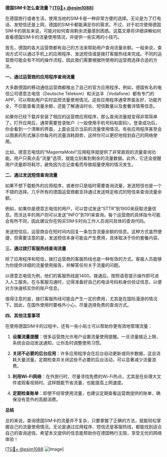 **德国SIM卡怎么查流量？[[TG💪+ @esim1088](https://t.me/s/esim1088)]**

在德国旅行或者生活，使用当地的SIM卡是一种非常方便的选择。无论是为了打电话、发短信还是上网，德国的SIM卡都能满足你的需求。不过，对于初次使用德国SIM卡的朋友来说，可能对如何查询剩余流量感到困惑。这篇文章将详细讲解如何查看德国SIM卡的流量使用情况，并提供一些实用的小技巧。

首先，德国的各大运营商都有自己的方法来帮助用户查询流量余额。一般来说，查询方式可以通过手机上的应用程序、发送短信或是拨打客服热线来完成。不同的运营商可能会有不同的操作流程，因此我们需要根据所使用的运营商选择合适的方法。

**一、通过运营商的应用程序查询流量**

大多数德国的移动通信运营商都推出了自己的官方应用程序。例如，德国有名的电信公司德意志电信（Deutsche Telekom）和沃达丰（Vodafone）都有专门的APP，可以帮助用户实时监控流量使用情况。这些应用程序通常界面友好，功能齐全，不仅能查看流量余额，还能了解通话时长、短信数量以及套餐详情等信息。

如果你已经下载并安装了相应的运营商应用程序，那么查询流量就变得非常简单了。打开应用后，通常需要登录账户（一般使用手机号码和密码）。登录成功后，你会看到一个清晰的界面，上面会显示当前的流量使用情况。有些应用程序甚至会以图表的形式展示你每月的流量消耗趋势，这样你可以更好地规划自己的网络使用。

比如，德意志电信的“MagentaMobil”应用程序就提供了非常直观的流量查询功能。用户只需点击“流量”选项，就能立刻看到剩余的流量数据。此外，它还会提醒用户流量即将耗尽，避免因为忘记查看而导致超量使用的情况发生。

**二、通过发送短信查询流量**

如果不想下载额外的应用程序，或者你只是临时需要查询流量，发送短信也是一个不错的选择。几乎所有的德国运营商都支持通过发送特定格式的短信来查询流量余额。

例如，如果你是德意志电信的用户，可以尝试发送“STTR”到1900来获取流量信息。而沃达丰的用户则可以发送“INFO”到191来查询。每个运营商的具体指令可能会有所不同，因此建议你在购买SIM卡时向工作人员询问具体的查询代码。

发送短信后，运营商会在短时间内回复一条包含流量余额的信息。这种方式虽然便捷，但需要注意的是，发送短信本身可能会产生费用，具体取决于你的套餐内容。

**三、通过拨打客服热线查询流量**

除了应用程序和短信，拨打运营商的客服热线也是一种有效的方式。客服人员能够为你提供详细的流量使用报告，并解答任何关于流量的问题。

以德意志电信为例，他们的客服热线是1400。拨通后，按照语音提示操作即可进入人工服务。在与客服沟通时，记得准备好自己的电话号码和身份验证信息，以便对方快速核实你的账户信息。

值得注意的是，拨打客服热线可能会产生一定的费用，尤其是在国际漫游的情况下。因此，在国外使用时要格外小心，尽量选择免费的查询方式。

**四、其他注意事项**

在使用德国SIM卡的过程中，还有一些小贴士可以帮助你更有效地管理流量：

1. **设置流量提醒**：很多运营商允许用户设置流量使用提醒。一旦流量接近上限，系统会自动发送通知，让你及时调整使用习惯。
   
2. **关闭不必要的后台应用**：许多应用程序会在后台自动更新或同步数据，这会消耗大量流量。定期检查并关闭这些不必要的后台活动，可以显著减少流量浪费。

3. **利用Wi-Fi网络**：在外旅行时，尽量寻找免费的Wi-Fi热点，尤其是在处理大文件或观看视频时。这样既能节省流量，也能提高上网速度。

4. **定期检查账单**：即使不经常使用流量，也建议定期查看运营商提供的账单，确保没有意外的高额消费。

**总结**

总的来说，查询德国SIM卡的流量并不复杂，只要掌握了正确的方法，就能轻松掌握自己的流量使用情况。无论是通过应用程序、短信还是客服热线，都能找到适合自己的查询途径。希望本文提供的信息能帮助你在德国畅行无阻，享受无忧的网络体验！

[[TG💪+ @esim1088](https://t.me/s/esim1088) ![Image](https://i.postimg.cc/4NQfJmqS/Snipaste-2025-05-13-00-14-12.png)]
